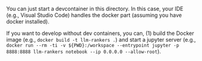 You can just start a devcontainer in this directory. In this case, your IDE (e.g., Visual Studio Code) handles the docker part (assuming you have docker installed).

If you want to develop without dev containers, you can, (1) build the Docker image (e.g., `docker build -t llm-rankers .`) and start a jupyter server (e.g., `docker run --rm -ti -v ${PWD}:/workspace --entrypoint jupyter -p 8888:8888 llm-rankers notebook --ip 0.0.0.0 --allow-root`).




